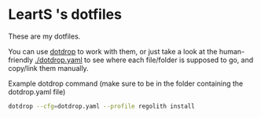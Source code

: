 # LeartS 's dotfiles
These are my dotfiles.

You can use [dotdrop](https://github.com/deadc0de6/dotdrop) to work with them,
or just take a look at the human-friendly [./dotdrop.yaml](./dotdrop.yaml) to see where each file/folder is supposed to go,
and copy/link them manually.

Example dotdrop command (make sure to be in the folder containing the dotdrop.yaml file)

```bash
dotdrop --cfg=dotdrop.yaml --profile regolith install
```
